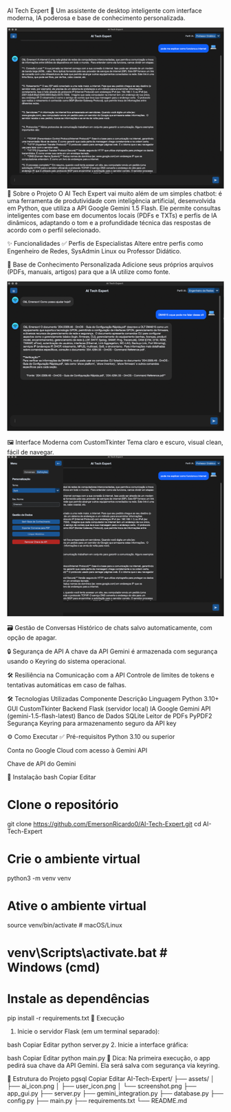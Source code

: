 AI Tech Expert 🤖
Um assistente de desktop inteligente com interface moderna, IA poderosa e base de conhecimento personalizada.

<img src="assets/1.png" alt="Screenshot do AI Tech Expert" width="600"/>
🚀 Sobre o Projeto
O AI Tech Expert vai muito além de um simples chatbot: é uma ferramenta de produtividade com inteligência artificial, desenvolvida em Python, que utiliza a API Google Gemini 1.5 Flash. Ele permite consultas inteligentes com base em documentos locais (PDFs e TXTs) e perfis de IA dinâmicos, adaptando o tom e a profundidade técnica das respostas de acordo com o perfil selecionado.

✨ Funcionalidades
✅ Perfis de Especialistas
Altere entre perfis como Engenheiro de Redes, SysAdmin Linux ou Professor Didático.

📂 Base de Conhecimento Personalizada
Adicione seus próprios arquivos (PDFs, manuais, artigos) para que a IA utilize como fonte.

<img src="assets/6.png" alt="Screenshot do AI Tech Expert" width="600"/>

🖼️ Interface Moderna com CustomTkinter
Tema claro e escuro, visual clean, fácil de navegar.
<img src="assets/2.png" alt="Screenshot do AI Tech Expert" width="600"/>

🗃️ Gestão de Conversas
Histórico de chats salvo automaticamente, com opção de apagar.

🔒 Segurança de API
A chave da API Gemini é armazenada com segurança usando o Keyring do sistema operacional.

🛠️ Resiliência na Comunicação com a API
Controle de limites de tokens e tentativas automáticas em caso de falhas.

🛠️ Tecnologias Utilizadas
Componente	Descrição
Linguagem	Python 3.10+
GUI	CustomTkinter
Backend	Flask (servidor local)
IA	Google Gemini API (gemini-1.5-flash-latest)
Banco de Dados	SQLite
Leitor de PDFs	PyPDF2
Segurança	Keyring para armazenamento seguro da API key

⚙️ Como Executar
✅ Pré-requisitos
Python 3.10 ou superior

Conta no Google Cloud com acesso à Gemini API

Chave de API do Gemini

🧰 Instalação
bash
Copiar
Editar
# Clone o repositório
git clone https://github.com/EmersonRicardo0/AI-Tech-Expert.git
cd AI-Tech-Expert

# Crie o ambiente virtual
python3 -m venv venv

# Ative o ambiente virtual
source venv/bin/activate      # macOS/Linux
# venv\Scripts\activate.bat   # Windows (cmd)

# Instale as dependências
pip install -r requirements.txt
🚀 Execução
1. Inicie o servidor Flask (em um terminal separado):

bash
Copiar
Editar
python server.py
2. Inicie a interface gráfica:

bash
Copiar
Editar
python main.py
🧠 Dica: Na primeira execução, o app pedirá sua chave da API Gemini. Ela será salva com segurança via keyring.

📂 Estrutura do Projeto
pgsql
Copiar
Editar
AI-Tech-Expert/
├── assets/
│   ├── ai_icon.png
│   ├── user_icon.png
│   └── screenshot.png
├── app_gui.py
├── server.py
├── gemini_integration.py
├── database.py
├── config.py
├── main.py
├── requirements.txt
└── README.md
